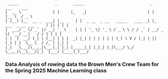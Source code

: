 ```
 _____                _       _____                             _                   ___    ___
|  __ \              | |     |_   _|                           | |                 |__ \  / _ \
| |__) |__  __ _  ___| |__     | |  _ __  _ __   _____   ____ _| |_ ___  _ __ ___     ) || | | |
|  ___/ _ \/ _` |/ __| '_ \    | | | '_ \| '_ \ / _ \ \ / / _` | __/ _ \| '__/ __|   / / | | | |
| |  |  __/ (_| | (__| | | |  _| |_| | | | | | | (_) \ V / (_| | || (_) | |  \__ \  / /_ | |_| |
|_|   \___|\__,_|\___|_| |_| |_____|_| |_|_| |_|\___/ \_/ \__,_|\__\___/|_|  |___/ |____(_)___/
```

### Data Analysis of rowing data the Brown Men's Crew Team for the Spring 2025 Machine Learning class
